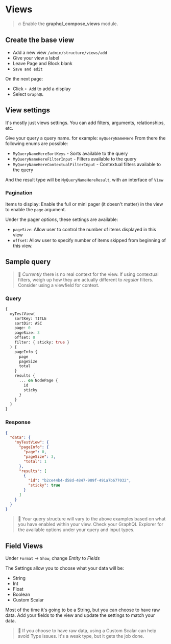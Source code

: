 # Views

> :fire: Enable the **graphql_compose_views** module.

## Create the base view

- Add a new view `/admin/structure/views/add`
- Give your view a label
- Leave Page and Block blank
- `Save and edit`

On the next page:

- Click `+ Add` to add a display
- Select `GraphQL`

## View settings

It's mostly just views settings. You can add filters, arguments, relationships, etc.

Give your query a query name. for example: `myQueryNameHere`
From there the following enums are possible:

- `MyQueryNameHereSortKeys` - Sorts available to the query
- `MyQueryNameHereFilterInput` - Filters available to the query
- `MyQueryNameHereContextualFilterInput` - Contextual filters available to the query

And the result type will be `MyQueryNameHereResult`, with an interface of `View`

### Pagination

Items to display: Enable the full or mini pager (it doesn't matter) in the view to enable the `page` argument.

Under the pager _options_, these settings are available:

- `pageSize`: Allow user to control the number of items displayed in this view
- `offset`: Allow user to specify number of items skipped from beginning of this view.

## Sample query

> :thinking: _Currently_ there is no real context for the view. If using contextual filters, weigh up how they are actually different to _regular_ filters. Consider using a viewfield for context.

<!-- tabs:start -->

### **Query**

```graphql
{
  myTestView(
    sortKey: TITLE
    sortDir: ASC
    page: 0
    pageSize: 3
    offset: 0
    filter: { sticky: true }
  ) {
    pageInfo {
      page
      pageSize
      total
    }
    results {
      ... on NodePage {
        id
        sticky
      }
    }
  }
}
```

### **Response**

```json
{
  "data": {
    "myTestView": {
      "pageInfo": {
        "page": 0,
        "pageSize": 3,
        "total": 1
      },
      "results": [
        {
          "id": "b2ce44b4-d58d-4847-909f-491a7b677032",
          "sticky": true
        }
      ]
    }
  }
}
```

<!-- tabs:end -->

> :thinking: Your query structure will vary to the above examples based on what you have enabled within your view. Check your GraphQL Explorer for the available options under your query and input types.

## Field Views

Under `Format` &rarr; `Show`, change _Entity_ to _Fields_

The Settings allow you to choose what your data will be:

- String
- Int
- Float
- Boolean
- Custom Scalar

Most of the time it's going to be a String, but you can choose to have raw data. Add your fields to the view and update the settings to match your data.

> :thinking: If you choose to have raw data, using a Custom Scalar can help avoid Type issues. It's a weak type, but it gets the job done.
